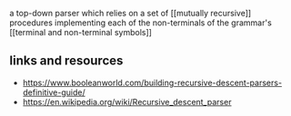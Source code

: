 
a top-down parser which relies on a set of [[mutually recursive]] procedures implementing each of the non-terminals of the grammar's [[terminal and non-terminal symbols]]

## links and resources

- https://www.booleanworld.com/building-recursive-descent-parsers-definitive-guide/
- https://en.wikipedia.org/wiki/Recursive_descent_parser